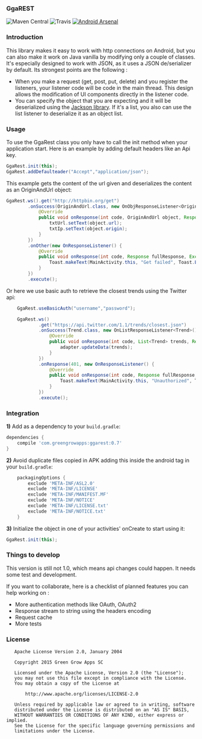 ### GgaREST
![Maven Central](https://maven-badges.herokuapp.com/maven-central/com.greengrowapps/ggarest/badge.svg?style=flat)
![Travis](https://travis-ci.org/greengrowapps/ggarest.svg)
[![Android Arsenal](https://img.shields.io/badge/Android%20Arsenal-GgaREST-green.svg?style=true)](https://android-arsenal.com/details/1/2837)

### Introduction
This library makes it easy to work with http connections on Android, but you can also make it work on Java vanilla by modifying only a couple of classes. 
It's especially designed to work with JSON, as it uses a JSON de/serializer by default.
Its strongest points are the following : 
- When you make a request (get, post, put, delete) and you register the listeners, your listener code will be code in the main thread. This design allows the modification of UI components directly in the listener code.
- You can specify the object that you are expecting and it will be deserialized using the [Jackson library](https://github.com/FasterXML/jackson). If it's a list, you also can use the list listener to deserialize it as an object list.

### Usage

To use the GgaRest class you only have to call the init method when your application start. 
Here is an example by adding default headers like an Api key.

```java
GgaRest.init(this);
GgaRest.addDefaulteader("Accept","application/json");
```
This example gets the content of the url given and deserializes the content as an OriginAndUrl object:

```java
GgaRest.ws().get("http://httpbin.org/get")
        .onSuccess(OriginAndUrl.class, new OnObjResponseListener<OriginAndUrl>() {
            @Override
            public void onResponse(int code, OriginAndUrl object, Response fullResponse) {
                txtUrl.setText(object.url);
                txtIp.setText(object.origin);
            }
        })
        .onOther(new OnResponseListener() {
            @Override
            public void onResponse(int code, Response fullResponse, Exception exception) {
                Toast.makeText(MainActivity.this, "Get failed", Toast.LENGTH_SHORT).show();
            }
        })
        .execute();
```
Or here we use basic auth to retrieve the closest trends using the Twitter api:

```java
    GgaRest.useBasicAuth("username","password");

    GgaRest.ws()
            .get("https://api.twitter.com/1.1/trends/closest.json")
            .onSuccess(Trend.class, new OnListResponseListener<Trend>() {
                @Override
                public void onResponse(int code, List<Trend> trends, Response fullResponse) {
                    adapter.updateData(trends);
                }
            })
            .onResponse(401, new OnResponseListener() {
                @Override
                public void onResponse(int code, Response fullResponse, Exception exception) {
                    Toast.makeText(MainActivity.this, "Unauthorized", Toast.LENGTH_SHORT).show();
                }
            })
            .execute();
```
    
### Integration

**1)** Add as a dependency to your ``build.gradle``:

```groovy
dependencies {
    compile 'com.greengrowapps:ggarest:0.7'
}
```

**2)** Avoid duplicate files copied in APK adding this inside the android tag in your ``build.gradle``:

```groovy
    packagingOptions {
        exclude 'META-INF/ASL2.0'
        exclude 'META-INF/LICENSE'
        exclude 'META-INF/MANIFEST.MF'
        exclude 'META-INF/NOTICE'
        exclude 'META-INF/LICENSE.txt'
        exclude 'META-INF/NOTICE.txt'
    }
```

**3)** Initialize the object in one of your activities' onCreate to start using it:

```java
GgaRest.init(this);
```
    
### Things to develop
This version is still not 1.0, which means api changes could happen. It needs some test and development.

If you want to collaborate, here is a checklist of planned features you can help working on :
+ More authentication methods like OAuth, OAuth2
+ Response stream to string using the headers encoding
+ Request cache
+ More tests

### License

```
   Apache License Version 2.0, January 2004

   Copyright 2015 Green Grow Apps SC

   Licensed under the Apache License, Version 2.0 (the "License");
   you may not use this file except in compliance with the License.
   You may obtain a copy of the License at

       http://www.apache.org/licenses/LICENSE-2.0

   Unless required by applicable law or agreed to in writing, software
   distributed under the License is distributed on an "AS IS" BASIS,
   WITHOUT WARRANTIES OR CONDITIONS OF ANY KIND, either express or implied.
   See the License for the specific language governing permissions and
   limitations under the License.

```
    

